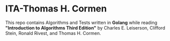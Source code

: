 # ITA-Thomas H. Cormen
This repo contains Algorithms and Tests written in **Golang** while reading 
**"Introduction to Algorithms Third Edition"**
by Charles E. Leiserson, Clifford Stein,
Ronald Rivest, and Thomas H. Cormen.
